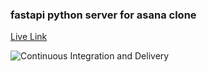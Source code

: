 ### fastapi python server for asana clone

<a href='https://asana-fastapi.herokuapp.com/docs'>Live Link</a>

![Continuous Integration and Delivery](https://github.com/ColeRutledge/asana_fastapi/actions/workflows/ci.yml/badge.svg?branch=master)
